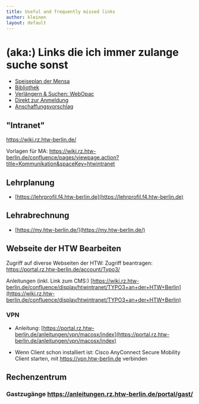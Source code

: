 ```yaml
---
title: Useful and frequently missed links
author: kleinen
layout: default
---
```


# (aka:) Links die ich immer zulange suche sonst
* [Speiseplan der Mensa](http://www.studentenwerk-berlin.de/mensen/speiseplan/htw_wilhelminenhof/index.html)
* [Bibliothek](http://bibliothek.htw-berlin.de)
* [Verlängern & Suchen: WebOpac](https://sisis.rz.htw-berlin.de/InfoGuideClient/start.do?Login=opacWH&SEARCHType=2&BaseURL=this)
* [Direkt zur Anmeldung](https://sisis.rz.htw-berlin.de/InfoGuideClient/loginpage.do)
* [Anschaffungsvorschlag]()

## "Intranet"
https://wiki.rz.htw-berlin.de/

Vorlagen für MA:
https://wiki.rz.htw-berlin.de/confluence/pages/viewpage.action?title=Kommunikation&spaceKey=htwintranet

## Lehrplanung

* [https://lehrprofil.f4.htw-berlin.de](https://lehrprofil.f4.htw-berlin.de)

## Lehrabrechnung

* [https://my.htw-berlin.de/](https://my.htw-berlin.de/)


## Webseite der HTW Bearbeiten

Zugriff auf diverse Webseiten der HTW:
Zugriff beantragen:
https://portal.rz.htw-berlin.de/account/Typo3/

Anleitungen (inkl. Link zum CMS:)
[https://wiki.rz.htw-berlin.de/confluence/display/htwintranet/TYPO3+an+der+HTW+Berlin](https://wiki.rz.htw-berlin.de/confluence/display/htwintranet/TYPO3+an+der+HTW+Berlin)

### VPN
* Anleitung: [https://portal.rz.htw-berlin.de/anleitungen/vpn/macosx/index](https://portal.rz.htw-berlin.de/anleitungen/vpn/macosx/index)

* Wenn Client schon installiert ist: Cisco AnyConnect Secure Mobility Client starten, mit https://vpn.htw-berlin.de verbinden

## Rechenzentrum
### Gastzugänge https://anleitungen.rz.htw-berlin.de/portal/gast/
